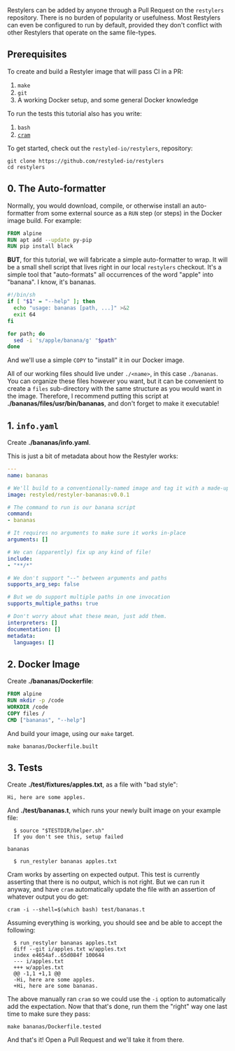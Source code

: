 Restylers can be added by anyone through a Pull Request on the `restylers` repository. There is no burden of popularity or usefulness. Most Restylers can even be configured to run by default, provided they don't conflict with other Restylers that operate on the same file-types.

## Prerequisites

To create and build a Restyler image that will pass CI in a PR:

1. `make`
1. `git`
1. A working Docker setup, and some general Docker knowledge

To run the tests this tutorial also has you write:

1. `bash`
1. [`cram`](https://bitheap.org/cram/)

To get started, check out the `restyled-io/restylers`, repository:

```console
git clone https://github.com/restyled-io/restylers
cd restylers
```

## 0. The Auto-formatter

Normally, you would download, compile, or otherwise install an auto-formatter from some external source as a `RUN` step (or steps) in the Docker image build. For example:

```dockerfile
FROM alpine
RUN apt add --update py-pip
RUN pip install black
```

**BUT**, for this tutorial, we will fabricate a simple auto-formatter to wrap. It will be a small shell script that lives right in our local `restylers` checkout. It's a simple tool that "auto-formats" all occurrences of the word "apple" into "banana". I know, it's bananas.

```sh
#!/bin/sh
if [ "$1" = "--help" ]; then
  echo "usage: bananas [path, ...]" >&2
  exit 64
fi

for path; do
  sed -i 's/apple/banana/g' "$path"
done
```

And we'll use a simple `COPY` to "install" it in our Docker image.

All of our working files should live under `./<name>`, in this case `./bananas`. You can organize these files however you want, but it can be convenient to create a `files` sub-directory with the same structure as you would want in the image. Therefore, I recommend putting this script at **./bananas/files/usr/bin/bananas**, and don't forget to make it executable!

## 1. `info.yaml`

Create **./bananas/info.yaml**.

This is just a bit of metadata about how the Restyler works:

```yaml
---
name: bananas

# We'll build to a conventionally-named image and tag it with a made-up version
image: restyled/restyler-bananas:v0.0.1

# The command to run is our banana script
command:
- bananas

# It requires no arguments to make sure it works in-place
arguments: []

# We can (apparently) fix up any kind of file!
include:
- "**/*"

# We don't support "--" between arguments and paths
supports_arg_sep: false

# But we do support multiple paths in one invocation
supports_multiple_paths: true

# Don't worry about what these mean, just add them.
interpreters: []
documentation: []
metadata:
  languages: []
```

## 2. Docker Image

Create **./bananas/Dockerfile**:

```dockerfile
FROM alpine
RUN mkdir -p /code
WORKDIR /code
COPY files /
CMD ["bananas", "--help"]
```

And build your image, using our `make` target.

```console
make bananas/Dockerfile.built
```

## 3. Tests

Create **./test/fixtures/apples.txt**, as a file with "bad style":

```
Hi, here are some apples.
```

And **./test/bananas.t**, which runs your newly built image on your example file:

```cram
  $ source "$TESTDIR/helper.sh"
  If you don't see this, setup failed

bananas

  $ run_restyler bananas apples.txt
```

Cram works by asserting on expected output. This test is currently asserting that there is no output, which is not right. But we can run it anyway, and have `cram` automatically update the file with an assertion of whatever output you do get:

```console
cram -i --shell=$(which bash) test/bananas.t
```

Assuming everything is working, you should see and be able to accept the following:

```
  $ run_restyler bananas apples.txt
  diff --git i/apples.txt w/apples.txt
  index e4654af..65d084f 100644
  --- i/apples.txt
  +++ w/apples.txt
  @@ -1,1 +1,1 @@
  -Hi, here are some apples.
  +Hi, here are some bananas.
```

The above manually ran `cram` so we could use the `-i` option to automatically add the expectation. Now that that's done, run them the "right" way one last time to make sure they pass:

```console
make bananas/Dockerfile.tested
```

And that's it! Open a Pull Request and we'll take it from there.
